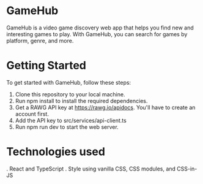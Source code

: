 # GameHub
GameHub is a video game discovery web app that helps you find new and interesting games to play. With GameHub, you can search for games by platform, genre, and more.

# Getting Started
To get started with GameHub, follow these steps:

1. Clone this repository to your local machine.
2. Run npm install to install the required dependencies.
3. Get a RAWG API key at https://rawg.io/apidocs. You'll have to create an account first.
4. Add the API key to src/services/api-client.ts
5. Run npm run dev to start the web server.

# Technologies used
. React and TypeScript
. Style using vanilla CSS, CSS modules, and CSS-in-JS
